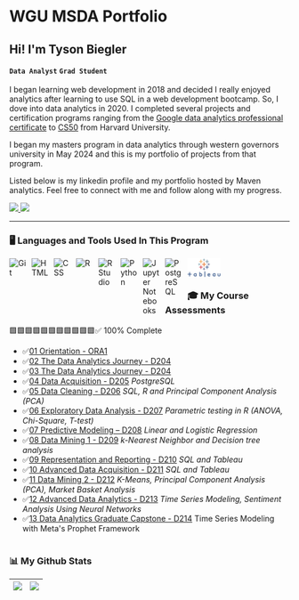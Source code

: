 # WGU MSDA Portfolio
## Hi! I'm Tyson Biegler

**`Data Analyst`** **`Grad Student`**
<br>
<br>
I began learning web development in 2018 and decided I really enjoyed analytics after learning to use SQL in a web development bootcamp. So, I dove into data analytics in 2020. I completed several projects and certification programs ranging from the [Google data analytics professional certificate](https://www.coursera.org/account/accomplishments/professional-cert/PJYAPL3D7B2R) to [CS50](https://certificates.cs50.io/f6af04be-d727-4f4a-9236-4ef3e0989a83.pdf?size=letter) from Harvard University. 

I began my masters program in data analytics through western governors university in May 2024 and this is my portfolio of projects from that program. 

Listed below is my linkedin profile and my portfolio hosted by Maven analytics. 
Feel free to connect with me and follow along with my progress.

<p>
    <a href="https://www.linkedin.com/in/tysonbiegler/">
        <img width="150px" src="https://freelogopng.com/images/1656939461linkedin-logo.png" />
    </a>
    <a href="https://www.mavenanalytics.io/profile/Tyson-Biegler/87928615">
        <img width="150px" src="https://github.com/user-attachments/assets/0de9d634-e15a-4015-945d-1c9d00e951f6" />
    </a>
</p>

---

### 🖥️ Languages and Tools Used In This Program

<img align="left" alt="Git" width="30px" style="padding-right:10px;" src="https://cdn.jsdelivr.net/gh/devicons/devicon/icons/git/git-original.svg" />
<img align="left" alt="HTML" width="30px" style="padding-right:10px;" src="https://cdn.jsdelivr.net/gh/devicons/devicon/icons/html5/html5-plain.svg" />
<img align="left" alt="CSS" width="30px" style="padding-right:10px;" src="https://cdn.jsdelivr.net/gh/devicons/devicon/icons/css3/css3-plain.svg" />
<img align="left" alt="R" width="30px" style="padding-right:10px;" src="https://www.r-project.org/logo/Rlogo.svg" />
<img align="left" alt="R Studio" width="30px" style="padding-right:10px;" src="https://th.bing.com/th/id/R.bef4329fc09a8e2ec3d33e50e2ce669e?rik=p9uAp6ZFXw06lg&pid=ImgRaw&r=0" />
<img align="left" alt="Python" width="30px" style="padding-right:10px;" src="https://cdn.jsdelivr.net/gh/devicons/devicon/icons/python/python-plain.svg" />
<img align="left" alt="Jupyter Notebooks" width="30px" style="padding-right:10px;" src="https://logos-download.com/wp-content/uploads/2021/01/Jupyter_Logo.png" />
<img align="left" alt="PostgreSQL" width="30px" style="padding-right:10px;" src="https://www.postgresql.org/media/img/about/press/elephant.png" />
<img align="left" alt="Tableau" width="60px" style="padding-right:10px;" src="zzz_readme_images/62e14245eb4d9a9dc054c181.png" />

<br />

#

### 🎓 My Course Assessments

🟩🟩🟩🟩🟩🟩🟩🟩🟩🟩🟩✅ 100% Complete

<!-- BEGIN COURSE-->
- ✅[01 Orientation - ORA1](01%20Orientation%20-%20ORA1)
- ✅[02 The Data Analytics Journey - D204](02%20The%20Data%20Analytics%20Journey%20-%20%20D204)
- ✅[03 The Data Analytics Journey - D204](03%20The%20Data%20Analytics%20Journey%20-%20%20D204)
- ✅[04 Data Acquisition - D205](04%20Data%20Acquisition%20-%20D205) *PostgreSQL*
- ✅[05 Data Cleaning - D206](05%20Data%20Cleaning%20-%20D206) *SQL, R and Principal Component Analysis (PCA)*
- ✅[06 Exploratory Data Analysis - D207](06%20Exploratory%20Data%20Analysis%20-%20D207) *Parametric testing in R (ANOVA, Chi-Square, T-test)*
- ✅[07 Predictive Modeling – D208](07%20Predictive%20Modeling%20–%20D208) *Linear and Logistic Regression*
- ✅[08 Data Mining 1 - D209](08%20Data%20Mining%20I%20-%20D209) *k-Nearest Neighbor and Decision tree analysis*
- ✅[09 Representation and Reporting - D210](09%20Representation%20and%20Reporting%20-%20D210) *SQL and Tableau*
- ✅[10 Advanced Data Acquisition - D211](10%20Advanced%20Data%20Acquisition%20-%20D211) *SQL and Tableau*
- ✅[11 Data Mining 2 - D212](11%20Data%20Mining%20II%20-%20D212) *K-Means, Principal Component Analysis (PCA), Market Basket Analysis*
- ✅[12 Advanced Data Analytics - D213](12%20Advanced%20Data%20Analytics%20-%20D213) *Time Series Modeling, Sentiment Analysis Using Neural Networks*
- ✅[13 Data Analytics Graduate Capstone - D214](13%20Data%20Analytics%20Graduate%20Capstone%20-%20D214) Time Series Modeling with Meta's Prophet Framework

<!-- END COURSES -->
#

### 📊 My Github Stats
<img src="https://github-readme-stats.vercel.app/api?username=tysonbiegler&&show_icons=true&count_private=true&theme=radical"/>|<img src="https://github-readme-streak-stats.herokuapp.com/?user=tysonbiegler&theme=radical"/>|
|---|---|

